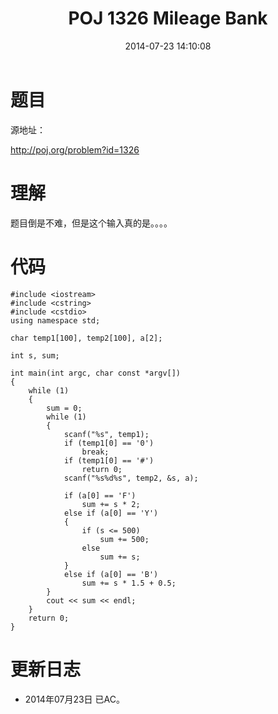 ﻿---
title: POJ 1326 Mileage Bank
date: 2014-07-23 14:10:08
tags: [ACM, POJ, C, 水题]
categories: Exercise
toc: true
---
# 题目
源地址：

http://poj.org/problem?id=1326

# 理解
题目倒是不难，但是这个输入真的是。。。。

<!-- more -->

# 代码

```
#include <iostream>
#include <cstring>
#include <cstdio>
using namespace std;

char temp1[100], temp2[100], a[2];

int s, sum;

int main(int argc, char const *argv[])
{
    while (1)
    {
        sum = 0;
        while (1)
        {
            scanf("%s", temp1);
            if (temp1[0] == '0')
                break;
            if (temp1[0] == '#')
                return 0;
            scanf("%s%d%s", temp2, &s, a);

            if (a[0] == 'F')
                sum += s * 2;
            else if (a[0] == 'Y')
            {
                if (s <= 500)
                    sum += 500;
                else
                    sum += s;
            }
            else if (a[0] == 'B')
                sum += s * 1.5 + 0.5;
        }
        cout << sum << endl;
    }
    return 0;
}

```

# 更新日志
- 2014年07月23日 已AC。